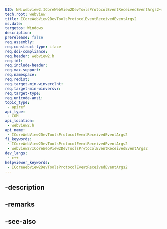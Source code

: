 ```yaml
---
UID: NN:webview2.ICoreWebView2DevToolsProtocolEventReceivedEventArgs2~r1
tech.root: webview
title: ICoreWebView2DevToolsProtocolEventReceivedEventArgs2
ms.date: 
targetos: Windows
description: 
prerelease: false
req.assembly: 
req.construct-type: iface
req.ddi-compliance: 
req.header: webview2.h
req.idl: 
req.include-header: 
req.max-support: 
req.namespace: 
req.redist: 
req.target-min-winverclnt: 
req.target-min-winversvr: 
req.target-type: 
req.unicode-ansi: 
topic_type:
 - apiref
api_type:
 - COM
api_location:
 - webview2.h
api_name:
 - ICoreWebView2DevToolsProtocolEventReceivedEventArgs2
f1_keywords:
 - ICoreWebView2DevToolsProtocolEventReceivedEventArgs2
 - webview2/ICoreWebView2DevToolsProtocolEventReceivedEventArgs2
dev_langs:
 - c++
helpviewer_keywords:
 - ICoreWebView2DevToolsProtocolEventReceivedEventArgs2
---
```


## -description

## -remarks

## -see-also

